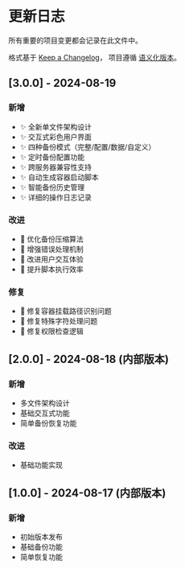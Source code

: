 # 更新日志

所有重要的项目变更都会记录在此文件中。

格式基于 [Keep a Changelog](https://keepachangelog.com/zh-CN/1.0.0/)，
项目遵循 [语义化版本](https://semver.org/lang/zh-CN/)。

## [3.0.0] - 2024-08-19

### 新增
- ✨ 全新单文件架构设计
- ✨ 交互式彩色用户界面
- ✨ 四种备份模式（完整/配置/数据/自定义）
- ✨ 定时备份配置功能
- ✨ 跨服务器兼容性支持
- ✨ 自动生成容器启动脚本
- ✨ 智能备份历史管理
- ✨ 详细的操作日志记录

### 改进
- 🔧 优化备份压缩算法
- 🔧 增强错误处理机制
- 🔧 改进用户交互体验
- 🔧 提升脚本执行效率

### 修复
- 🐛 修复容器挂载路径识别问题
- 🐛 修复特殊字符处理问题
- 🐛 修复权限检查逻辑

## [2.0.0] - 2024-08-18 (内部版本)

### 新增
- 多文件架构设计
- 基础交互式功能
- 简单备份恢复功能

### 改进
- 基础功能实现

## [1.0.0] - 2024-08-17 (内部版本)

### 新增
- 初始版本发布
- 基础备份功能
- 简单恢复功能
